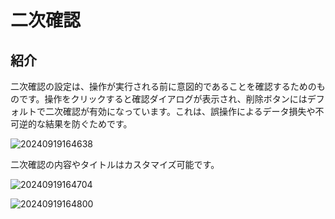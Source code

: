 # 二次確認

## 紹介

二次確認の設定は、操作が実行される前に意図的であることを確認するためのものです。操作をクリックすると確認ダイアログが表示され、削除ボタンにはデフォルトで二次確認が有効になっています。これは、誤操作によるデータ損失や不可逆的な結果を防ぐためです。

![20240919164638](https://static-docs.nocobase.com/20240919164638.png)

二次確認の内容やタイトルはカスタマイズ可能です。

![20240919164704](https://static-docs.nocobase.com/20240919164704.png)

![20240919164800](https://static-docs.nocobase.com/20240919164800.png)

